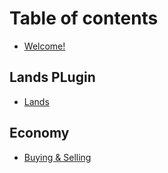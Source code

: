 # Table of contents

* [Welcome!](README.md)

## Lands PLugin

* [Lands](lands-plugin/lands.md)

## Economy

* [Buying & Selling](economy/buying-and-selling.md)

